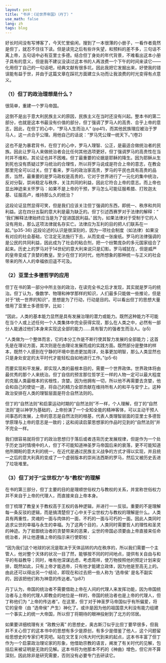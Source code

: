 ```yaml
---
layout: post
title: "书评：《论世界帝国》（丹丁）"
use_math: false
lang: zh
tags: blog
---
```


好长时间没有写博客了，今天忙里偷闲，搜到了一本很薄的小册子，一看作者竟然是但丁，就忍不住往下读。但是读完之后有些许失望，和预料的差不多，三句话不离上帝，五句话中必有亚里士多德。结合但丁身处的年代背景，不难看出这本小册子具有的意义，但是我不建议没读过这本书的人再浪费一个下午的时间来读它——化用但丁自己的一句话吧，经典文献有很多坑，因此我把它发掘出来，好使我的错误能有益于世，并由于这篇文章在踩坑方面建立头功而让我浪费的时光变得有点意义。

<!-- more -->

### （1）但丁的政治理想是什么？

很简单，重建一个罗马帝国。

这倒不是出于意大利民族主义的原因，民族主义在当时还没有兴起。整本书的第二部分，也就是这本书最没有价值的部分，但丁强调了罗马人的高贵、合乎上帝的意志，因此，在但丁的心中，“罗马人生而治人” (pp41)，而其他民族理应被治于罗马人，这一点合乎公理。用他自己的话说：“罗马凭公理一统天下。”(卷2)

这也不是为暴君背书，在但丁的心中，罗马人理智、公正，是最适合做统治者的民族。因此让罗马人来做统治者会比任何其他选项更好。但丁强调罗马的高贵性在当时并不维和，其论证也并不困难。但丁最重要的论据是耶稣的降生。因为耶稣从生到死也没有质疑过罗马统治的合理性，所以将罗马说成是符合上帝的意志，在教会那里完全可以过关。但丁看来，罗马的政治家高贵，罗马的平民也具有高贵的品质，当然，最重要的是罗马政权是高贵的，它对于世界进行了一元化的集中统治，反对分裂，崇尚稳定与秩序，关注共同的利益，因此它符合上帝的意志。而上帝也显出神迹来关怀罗马：如果不是上帝的干预，罗马怎么可能征服希腊、打败迦太基、征服高卢，维持那么久的统治？

这段论证显然显得可笑，但是我们应该关注但丁强调的东西，即统一、秩序和共同利益。这在四分五裂的意大利是最为缺乏的。但丁引述西赛罗对于法律的解释：“ ‘我们解释法律始终应当是为了促进国民利益。’ 因为，如果法律对于受制于它的人没有用处，那么这项法律就名存实亡。法律应为互利的目的把人们联系在一起。”(p35-36) 这段论述的认识是很深刻的，因为一项社会制度（如法律）如果没有对应的社会基础，它注定无法施行下去，从而变成一张废纸。罗马的法律强调的是公民的共同利益，因此成为了社会的粘合剂，把一个纷繁庞杂的多元国家组合了起来。历史上的罗马对于14世纪的意大利来说只是幻影。罗马城犹在，但是威严的皇帝变成了贪婪的教皇。至少在但丁的时代，他所想象的那种统一与正义的社会带来的所人人的幸福依旧遥不可及。

### （2）亚里士多德哲学的应用

但丁在书的第一部分中所主张的政治，在读完全书之后才发现，其实就是罗马的统治。但丁认为，像数学、物理和神学那样的知识，人们最多只能做一些推论，但是对于“统一世界的知识”，思想是为了行动，行动是目的。可以看出但丁的思想大量借用了亚里士多德哲学，比如：

“因此，人类的基本能力显然是具有发展治理的潜力或能力。既然这种能力不可能在当个人或上述任何一个人类集体中完全获得实现，那么在人类之中，必然有一部分人能通过他们本身来实现这全部的能力……具有智力的强者生而治人。(p5)

“人类做为一个整体而言，它的本分工作是不断行使其智力发展的全部能力；这首先是在理论方面，其次则是在由理论发展而成的实践方面。既然部分是整体的样本，既然个人感到在宁静的环境中思虑更加周详，处事更加明智，那么人类显然也只是身处安定的太平时代才能轻松自如地进行工作。”(p5-6)

而要实现和平发展，即实现人类的最根本目的，需要一个世界政体。世界政体将由最优秀的那个人来统治。但丁自信的预言那位哲学王一样的人物一定可以最大程度的克服人类最根本的劣根性，贪婪。因为他拥有一切，所以他不再需要去贪婪，他会和自己的使徒一道，将自己的精力全部贡献在维持所有人的和平与安宁上。这种政治安排在人类的理智层面是符合自然法则的。

但丁的“自然法则”和启蒙运动时期的“自然法则”不一样，个人理解，但丁的“自然法则”是以神学为基础的，上帝扮演了一个全知全能的精神客体，可以主动干预人间事态的发展，上帝的意志是自然法则的根基，代表人类理智层面的亚里士多德哲学原理与上帝的意志是一致的；这和阅读启蒙思想家的作品时见到的“自然法则”并不完全一样。

我们很容易就将但丁的政治思想归于落后或者违背历史发展规律，但是作为一个处于历史当时情境中的人，但丁不可能知道神圣罗马帝国后来的衰落，更不可能知道他所期盼的意大利的统一，在近代是通过民族主义战争的方式才得以实现，并且统一之后的意大利真的变成了一个虚弱版本的崇尚法西斯的罗马，然后又被历史丢进了垃圾堆里。

### （3）但丁对于“尘世权力”与“教权”的理解

在书的第三部分，但丁主要的目的是理顺世俗权力与教权的关系，并宣称世俗权力并不来自于上帝的代理人，而直接来自上帝本身。

但丁梳理了教皇关于教权高于王权的各种逻辑，并进行一一反驳。重要的不是理解每一条反驳的逻辑，而是搞清楚但丁心中关于尘世权力与教权的理解是什么。人类具有两重性，灵魂的一面与肉体的一面，不朽的一面与可朽的一面。因此人类同时追求尘世的幸福与永生的幸福。为了这两个目的，人类同时需要哲人的理性和圣灵的神迹。为了抵御统治者的贪婪带来的恶果，尘世的帝国必须要由上帝直接来任命统治者，并让他遵循上帝的指示来行使职权：

“因为我们这个地球的状况是取决于天体运转的内在秩序的，所以我们需要一个主管人，他对整个天体的状况一目了然，能够按不同的时间地点，提供有关自由与和平的有益教导；同时，唯有他深谋远虑，考虑周祥，使万物按照他的预定计划来安排，既然如此，只有上帝才能选帝，只有他才能建立政体，因为他是至高无上的。由此还可以得出另一个结论，即现在和过去把一些人称为 ‘选帝侯’ 是名不副实的，因该把他们称为神意的传达者。”(p87)

丹丁认为，帝国的统治者不需要借助上帝在人间的代理人来发挥功能，因为帝国统治者与上帝的代理人即教会的地位是一样的，帝国的统治者也是上帝的代理人，但丁称他们为 “上帝的传达者”。在这里，但丁对于神圣罗马帝国似乎有所偏爱，将它的皇帝（由 “选帝侯” 产生）神化了。或许是因为他的祖国意大利没有能力组建一个事实上的统一大帝国，所以但丁将期待的眼神投射到了北方的邻居。

如果要详细梳理有关 “政教分离” 的思想史，奥古斯汀似乎比但丁要早很多，但我并不关心但丁的这本书中的思想有多少是原创，有多少是借鉴了他人，这个问题留给思想史的专家们考究吧。站在文艺复兴伟大时代到来的起点，这本书丰富了但丁作为一个启蒙政治理论家的形象，他借助宗教的语言，阐发了有关时代的见解，包括后来被证明是无效的见解。这本书将为他那本不朽的《神曲》增色，但它并不算深刻，因此除非是研究需要，否则没有必要专门去研读它。

